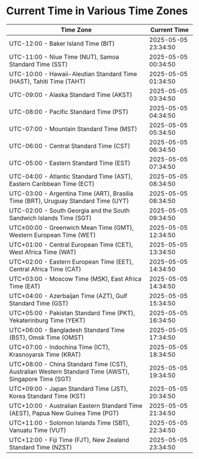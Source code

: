 # Current Time in Various Time Zones

| Time Zone | Current Time |
|-----------|--------------|
| UTC-12:00 - Baker Island Time (BIT) | 2025-05-05 23:34:50 |
| UTC-11:00 - Niue Time (NUT), Samoa Standard Time (SST) | 2025-05-05 00:34:50 |
| UTC-10:00 - Hawaii-Aleutian Standard Time (HAST), Tahiti Time (TAHT) | 2025-05-05 01:34:50 |
| UTC-09:00 - Alaska Standard Time (AKST) | 2025-05-05 03:34:50 |
| UTC-08:00 - Pacific Standard Time (PST) | 2025-05-05 04:34:50 |
| UTC-07:00 - Mountain Standard Time (MST) | 2025-05-05 05:34:50 |
| UTC-06:00 - Central Standard Time (CST) | 2025-05-05 06:34:50 |
| UTC-05:00 - Eastern Standard Time (EST) | 2025-05-05 07:34:50 |
| UTC-04:00 - Atlantic Standard Time (AST), Eastern Caribbean Time (ECT) | 2025-05-05 08:34:50 |
| UTC-03:00 - Argentina Time (ART), Brasília Time (BRT), Uruguay Standard Time (UYT) | 2025-05-05 08:34:50 |
| UTC-02:00 - South Georgia and the South Sandwich Islands Time (SGT) | 2025-05-05 09:34:50 |
| UTC±00:00 - Greenwich Mean Time (GMT), Western European Time (WET) | 2025-05-05 12:34:50 |
| UTC+01:00 - Central European Time (CET), West Africa Time (WAT) | 2025-05-05 13:34:50 |
| UTC+02:00 - Eastern European Time (EET), Central Africa Time (CAT) | 2025-05-05 14:34:50 |
| UTC+03:00 - Moscow Time (MSK), East Africa Time (EAT) | 2025-05-05 14:34:50 |
| UTC+04:00 - Azerbaijan Time (AZT), Gulf Standard Time (GST) | 2025-05-05 15:34:50 |
| UTC+05:00 - Pakistan Standard Time (PKT), Yekaterinburg Time (YEKT) | 2025-05-05 16:34:50 |
| UTC+06:00 - Bangladesh Standard Time (BST), Omsk Time (OMST) | 2025-05-05 17:34:50 |
| UTC+07:00 - Indochina Time (ICT), Krasnoyarsk Time (KRAT) | 2025-05-05 18:34:50 |
| UTC+08:00 - China Standard Time (CST), Australian Western Standard Time (AWST), Singapore Time (SGT) | 2025-05-05 19:34:50 |
| UTC+09:00 - Japan Standard Time (JST), Korea Standard Time (KST) | 2025-05-05 20:34:50 |
| UTC+10:00 - Australian Eastern Standard Time (AEST), Papua New Guinea Time (PGT) | 2025-05-05 21:34:50 |
| UTC+11:00 - Solomon Islands Time (SBT), Vanuatu Time (VUT) | 2025-05-05 22:34:50 |
| UTC+12:00 - Fiji Time (FJT), New Zealand Standard Time (NZST) | 2025-05-05 23:34:50 |
